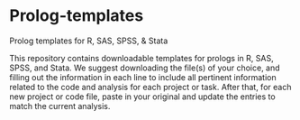 # Prolog-templates
Prolog templates for R, SAS, SPSS, &amp; Stata

This repository contains downloadable templates for prologs in R, SAS, SPSS, and Stata. We suggest downloading the file(s) of your choice, and filling out the information in each line to include all pertinent information related to the code and analysis for each project or task. After that, for each new project or code file, paste in your original and update the entries to match the current analysis. 
